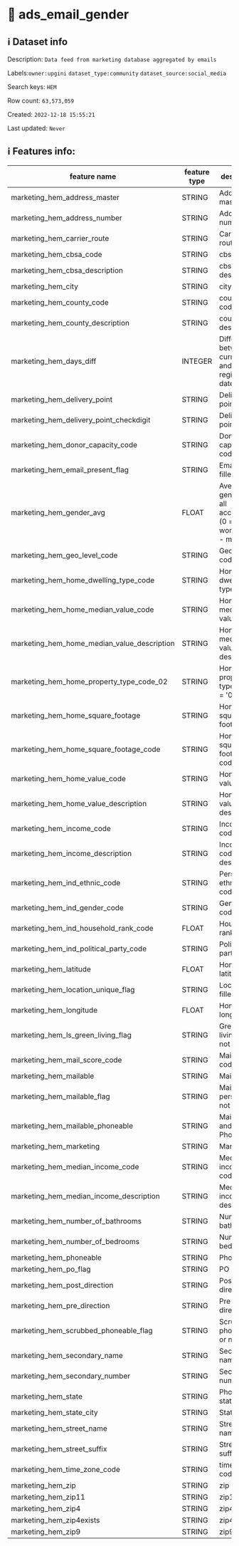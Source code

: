 # 📖 ads_email_gender 
## ℹ️ Dataset info 
Description: `Data feed from marketing database aggregated by emails` 

Labels:`owner:upgini` `dataset_type:community` `dataset_source:social_media` 

Search keys: `HEM`

Row count: `63,573,059`

Created: `2022-12-18 15:55:21` 

Last updated: `Never` 

## ℹ️ Features info:
|feature name|feature type|descrition|
|---|---|---|
|marketing_hem_address_master|STRING|Address master|
|marketing_hem_address_number|STRING|Address number|
|marketing_hem_carrier_route|STRING|Carrier route|
|marketing_hem_cbsa_code|STRING|cbsa code|
|marketing_hem_cbsa_description|STRING|cbsa description|
|marketing_hem_city|STRING|city|
|marketing_hem_county_code|STRING|county code|
|marketing_hem_county_description|STRING|county description|
|marketing_hem_days_diff|INTEGER|Difference between current and registration date|
|marketing_hem_delivery_point|STRING|Delivery point|
|marketing_hem_delivery_point_checkdigit|STRING|Delivery point|
|marketing_hem_donor_capacity_code|STRING|Donor capacity code|
|marketing_hem_email_present_flag|STRING|Email is filled or not|
|marketing_hem_gender_avg|FLOAT|Average gender for all accounts (0 = woman, 1 - man)|
|marketing_hem_geo_level_code|STRING|Geo level code|
|marketing_hem_home_dwelling_type_code|STRING|Home dwelling type code|
|marketing_hem_home_median_value_code|STRING|Home median value code|
|marketing_hem_home_median_value_description|STRING|Home median value description|
|marketing_hem_home_property_type_code_02|STRING|Home property type code = '02'|
|marketing_hem_home_square_footage|STRING|Home square footage|
|marketing_hem_home_square_footage_code|STRING|Home square footage code|
|marketing_hem_home_value_code|STRING|Home value code|
|marketing_hem_home_value_description|STRING|Home value description|
|marketing_hem_income_code|STRING|Income code|
|marketing_hem_income_description|STRING|Income code description|
|marketing_hem_ind_ethnic_code|STRING|Person ethnic code|
|marketing_hem_ind_gender_code|STRING|Gender code|
|marketing_hem_ind_household_rank_code|FLOAT|Household rank code|
|marketing_hem_ind_political_party_code|STRING|Political party code|
|marketing_hem_latitude|FLOAT|Home latitude|
|marketing_hem_location_unique_flag|STRING|Location is filled or not|
|marketing_hem_longitude|FLOAT|Home longitude|
|marketing_hem_ls_green_living_flag|STRING|Green living or not|
|marketing_hem_mail_score_code|STRING|Mail score code|
|marketing_hem_mailable|STRING|Mailable|
|marketing_hem_mailable_flag|STRING|Mailable person or not|
|marketing_hem_mailable_phoneable|STRING|Mailable and Phoneable|
|marketing_hem_marketing|STRING|Marketing|
|marketing_hem_median_income_code|STRING|Median income code|
|marketing_hem_median_income_description|STRING|Median income description|
|marketing_hem_number_of_bathrooms|STRING|Number of bathrooms|
|marketing_hem_number_of_bedrooms|STRING|Number of bedrooms|
|marketing_hem_phoneable|STRING|Phoneable|
|marketing_hem_po_flag|STRING|PO|
|marketing_hem_post_direction|STRING|Post direction|
|marketing_hem_pre_direction|STRING|Pre direction|
|marketing_hem_scrubbed_phoneable_flag|STRING|Scrubbed phoneable or not|
|marketing_hem_secondary_name|STRING|Secondary name|
|marketing_hem_secondary_number|STRING|Secondary number|
|marketing_hem_state|STRING|Phone state|
|marketing_hem_state_city|STRING|State, city|
|marketing_hem_street_name|STRING|Street name|
|marketing_hem_street_suffix|STRING|Street suffix|
|marketing_hem_time_zone_code|STRING|timezone code|
|marketing_hem_zip|STRING|zip|
|marketing_hem_zip11|STRING|zip11|
|marketing_hem_zip4|STRING|zip4|
|marketing_hem_zip4exists|STRING|zip4exists|
|marketing_hem_zip9|STRING|zip9|
